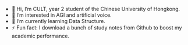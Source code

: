 - 👋 Hi, I’m CULT, year 2 student of the Chinese University of Hongkong.
- 👀 I’m interested in AGI and artificial voice.
- 🌱 I’m currently learning Data Structure.
- ⚡ Fun fact: I download a bunch of study notes from Github to boost my academic performance.

<!---
ShenYouSOTA/ShenYouSOTA is a ✨ special ✨ repository because its `README.md` (this file) appears on your GitHub profile.
You can click the Preview link to take a look at your changes.
--->
